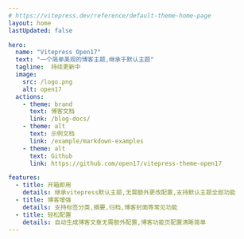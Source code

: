 ```yaml
---
# https://vitepress.dev/reference/default-theme-home-page
layout: home
lastUpdated: false

hero:
  name: "Vitepress Open17"
  text: "一个简单美观的博客主题,继承于默认主题"
  tagline:  持续更新中
  image:
    src: /logo.png
    alt: open17
  actions:
    - theme: brand
      text: 博客文档
      link: /blog-docs/
    - theme: alt
      text: 示例文档
      link: /example/markdown-examples
    - theme: alt
      text: Github
      link: https://github.com/open17/vitepress-theme-open17

features:
  - title: 开箱即用
    details: 继承vitepress默认主题,无需额外更改配置,支持默认主题全部功能
  - title: 博客增强
    details: 支持标签分类,摘要,归档,博客封面等常见功能
  - title: 轻松配置
    details: 自动生成博客文章无需额外配置,博客功能页配置清晰简单
---
```


